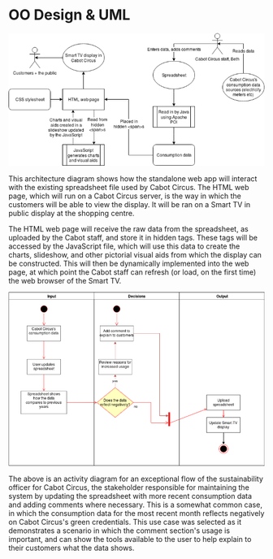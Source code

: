 OO Design & UML
========================
![alt text](https://github.com/kamenPB/Green-Credentials/blob/master/Portfolio%20A/PNG/architecture.png "Green Credentials architecture diagram")

This architecture diagram shows how the standalone web app will interact with the existing spreadsheet file used by Cabot Circus. The HTML web page, which will run on a Cabot Circus server, is the way in which the customers will be able to view the display. It will be ran on a Smart TV in public display at the shopping centre.

The HTML web page will receive the raw data from the spreadsheet, as uploaded by the Cabot staff, and store it in hidden <span> tags. These tags will be accessed by the JavaScript file, which will use this data to create the charts, slideshow, and other pictorial visual aids from which the display can be constructed. This will then be dynamically implemented into the web page, at which point the Cabot staff can refresh (or load, on the first time) the web browser of the Smart TV.
  
![alt text](https://github.com/kamenPB/Green-Credentials/blob/master/Portfolio%20A/PNG/uml-activity.png "Green Credentials activity diagram")

The above is an activity diagram for an exceptional flow of the sustainability officer for Cabot Circus, the stakeholder responsible for maintaining the system by updating the spreadsheet with more recent consumption data and adding comments where necessary. This is a somewhat common case, in which the consumption data for the most recent month reflects negatively on Cabot Circus's green credentials. This use case was selected as it demonstrates a scenario in which the comment section's usage is important, and can show the tools available to the user to help explain to their customers what the data shows.
